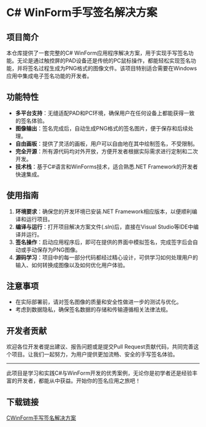 # C# WinForm手写签名解决方案

## 项目简介

本仓库提供了一套完整的C# WinForm应用程序解决方案，用于实现手写签名功能。无论是通过触控屏的PAD设备还是传统的PC鼠标操作，都能轻松实现签名功能，并将签名过程生成为PNG格式的图像文件。该项目特别适合需要在Windows应用中集成电子签名功能的开发者。

## 功能特性

- **多平台支持**：无缝适配PAD和PC环境，确保用户在任何设备上都能获得一致的签名体验。
- **图像输出**：签名完成后，自动生成PNG格式的签名图片，便于保存和后续处理。
- **自由画板**：提供了灵活的画板，用户可以自由地在其中绘制签名，不受限制。
- **完全开源**：所有源代码均对外开放，方便开发者根据实际需求进行定制和二次开发。
- **技术栈**：基于C#语言和WinForms技术，适合熟悉.NET Framework的开发者快速集成。

## 使用指南

1. **环境要求**：确保您的开发环境已安装.NET Framework相应版本，以便顺利编译和运行项目。
2. **编译与运行**：打开项目解决方案文件(.sln)后，直接在Visual Studio等IDE中编译并运行。
3. **签名操作**：启动应用程序后，即可在提供的界面中模拟签名，完成签字后会自动或手动保存为PNG图像。
4. **源码学习**：项目中的每一部分代码都经过精心设计，可供学习如何处理用户的输入、如何转换成图像以及如何优化用户体验。

## 注意事项

- 在实际部署前，请对签名图像的质量和安全性做进一步的测试与优化。
- 考虑到数据隐私，确保签名数据的存储和传输遵循相关法律法规。

## 开发者贡献

欢迎各位开发者提出建议、报告问题或是提交Pull Request贡献代码，共同完善这个项目。让我们一起努力，为用户提供更加流畅、安全的手写签名体验。

---

此项目是学习和实践C#与WinForm开发的优秀案例，无论你是初学者还是经验丰富的开发者，都能从中获益。开始你的签名应用之旅吧！

## 下载链接

[CWinForm手写签名解决方案](https://pan.quark.cn/s/1c4b659b3f95)